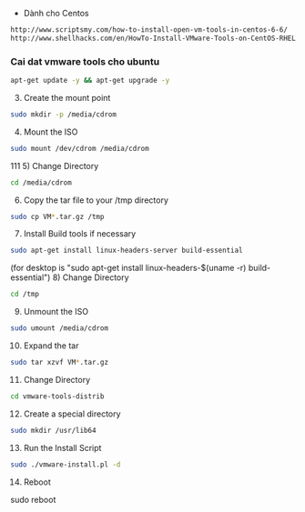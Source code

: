 - Dành cho Centos 
```sh
http://www.scriptsmy.com/how-to-install-open-vm-tools-in-centos-6-6/
http://www.shellhacks.com/en/HowTo-Install-VMware-Tools-on-CentOS-RHEL
```

### Cai dat vmware  tools cho ubuntu
```sh
apt-get update -y && apt-get upgrade -y
```
3) Create the mount point
```sh
sudo mkdir -p /media/cdrom
```
4) Mount the ISO
```sh
sudo mount /dev/cdrom /media/cdrom
```
111
5) Change Directory
```sh
cd /media/cdrom
```
6) Copy the tar file to your /tmp directory
```sh
sudo cp VM*.tar.gz /tmp
```
7) Install Build tools if necessary
```sh
sudo apt-get install linux-headers-server build-essential
```
(for desktop is "sudo apt-get install linux-headers-$(uname -r) build-essential")
8) Change Directory
```sh
cd /tmp
```
9) Unmount the ISO
```sh
sudo umount /media/cdrom
```

10) Expand the tar
```sh
sudo tar xzvf VM*.tar.gz
```
11) Change Directory
```sh
cd vmware-tools-distrib
```
12) Create a special directory
```sh
sudo mkdir /usr/lib64
```

13) Run the Install Script
```sh
sudo ./vmware-install.pl -d
```

14) Reboot

sudo reboot
